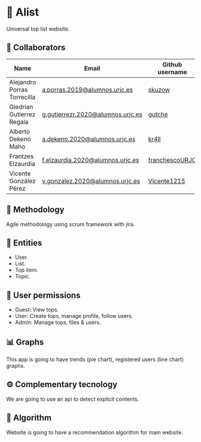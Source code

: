 # 🎩 Alist

Universal top list website.

## 👤 Collaborators

| Name                        | Email                             | Github username                                     |
|-----------------------------|-----------------------------------|-----------------------------------------------------|
| Alejandro Porras Torrecilla | a.porras.2019@alumnos.urjc.es     | [skuzow](https://github.com/skuzow)                 |
| Gledrian Gutierrez Regala   | g.gutierrezr.2020@alumnos.urjc.es | [gutche](https://github.com/gutche)                 |
| Alberto Dekenó Maho         | a.dekeno.2020@alumnos.urjc.es     | [kr4ll](https://github.com//kr4ll)                  |
| Frantzes Elzaurdia          | f.elzaurdia.2020@alumnos.urjc.es  | [franchescoURJC](https://github.com/franchescoURJC) |
| Vicente González Pérez      | v.gonzalez.2020@alumnos.urjc.es   | [Vicente1215](https://github.com/Vicente1215)       |

## 💪 Methodology

Agile methodology using scrum framework with jira.

## 💾 Entities

- User.
- List.
- Top item.
- Topic.

## 🚫 User permissions

- Guest: View tops.
- User: Create tops, manage profile, follow users.
- Admin: Manage tops, files & users.

## 📊 Graphs

This app is going to have trends (pie chart), registered users (line chart) graphs.

## ⚙️ Complementary tecnology

We are going to use an api to detect explicit contents.

## 🤔 Algorithm

Website is going to have a recommendation algorithm for main website.
